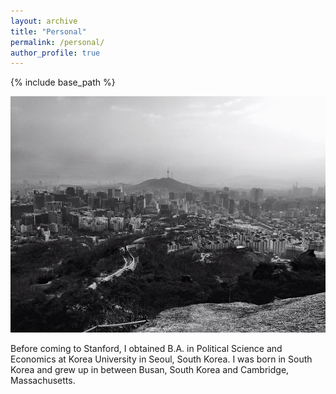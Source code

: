 ```yaml
---
layout: archive
title: "Personal"
permalink: /personal/
author_profile: true
---
```


{% include base_path %}

![View from Inwang Mountain, Seoul](/images/seoul.jpg)

Before coming to Stanford, I obtained B.A. in Political Science and Economics at Korea University in Seoul, South Korea. I was born in South Korea and grew up in between Busan, South Korea and Cambridge, Massachusetts.
